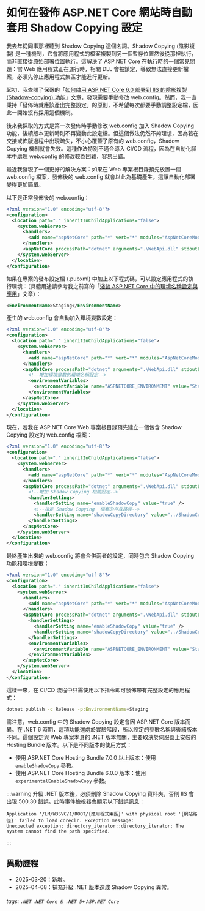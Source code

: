 # 如何在發佈 ASP.NET Core 網站時自動套用 Shadow Copying 設定

我去年從同事那裡聽到 Shadow Copying 這個名詞。Shadow Copying (陰影複製) 是一種機制，它會將應用程式的檔案複製到另一個暫存位置然後從那裡執行，而非直接從原始部署位置執行。這解決了 ASP.NET Core 在執行時的一個常見問題：當 Web 應用程式正在運行時，相關 DLL 會被鎖定，導致無法直接更新檔案，必須先停止應用程式集區才能進行更新。

起初，我查閱了保哥的「[如何啟用 ASP.NET Core 6.0 部署到 IIS 的陰影複製 (Shadow-copying) 功能](https://blog.miniasp.com/post/2021/11/13/ASPNET-Core-6-Shadow-copying-in-IIS)」文章，發現需要手動修改 web.config。然而，我一直秉持「發佈時就應該產出完整設定」的原則，不希望每次都要手動調整設定檔，因此一開始沒有採用這個機制。

後來我採取的方式是第一次發佈時手動修改 web.config 加入 Shadow Copying 功能，後續版本更新時則不再變動此設定檔。但這個做法仍然不夠理想，因為若在交接或佈版過程中出現疏失，不小心覆蓋了原有的 web.config，Shadow Copying 機制就會失效。這種作法特別不適合導入 CI/CD 流程，因為在自動化腳本中處理 web.config 的修改較為困難，容易出錯。

最近我發現了一個更好的解決方案：如果在 Web 專案根目錄預先放置一個 web.config 檔案，發佈後的 web.config 就會以此為基礎產生。這讓自動化部署變得更加簡單。

以下是正常發佈後的 web.config：

```xml
<?xml version="1.0" encoding="utf-8"?>
<configuration>
  <location path="." inheritInChildApplications="false">
    <system.webServer>
      <handlers>
        <add name="aspNetCore" path="*" verb="*" modules="AspNetCoreModuleV2" resourceType="Unspecified" />
      </handlers>
      <aspNetCore processPath="dotnet" arguments=".\WebApi.dll" stdoutLogEnabled="false" stdoutLogFile=".\logs\stdout" hostingModel="inprocess" />
    </system.webServer>
  </location>
</configuration>
```

如果在專案的發布設定檔 (.pubxml) 中加上以下程式碼，可以設定應用程式的執行環境：（具體用途請參考我之前寫的「[淺談 ASP.NET Core 中的環境名稱設定與應用](./rkcveOtDC#使用-Visual-Studio-發佈)」文章）：

```xml
<EnvironmentName>Staging</EnvironmentName>
```

產生的 web.config 會自動加入環境變數設定：

```xml
<?xml version="1.0" encoding="utf-8"?>
<configuration>
  <location path="." inheritInChildApplications="false">
    <system.webServer>
      <handlers>
        <add name="aspNetCore" path="*" verb="*" modules="AspNetCoreModuleV2" resourceType="Unspecified" />
      </handlers>
      <aspNetCore processPath="dotnet" arguments=".\WebApi.dll" stdoutLogEnabled="false" stdoutLogFile=".\logs\stdout" hostingModel="inprocess">
        <!--增加環境變數的環境名稱設定-->
        <environmentVariables>
          <environmentVariable name="ASPNETCORE_ENVIRONMENT" value="Staging" />
        </environmentVariables>
      </aspNetCore>
    </system.webServer>
  </location>
</configuration>
```

現在，若我在 ASP.NET Core Web 專案根目錄預先建立一個包含 Shadow Copying 設定的 web.config 檔案：

```xml
<?xml version="1.0" encoding="utf-8"?>
<configuration>
  <location path="." inheritInChildApplications="false">
    <system.webServer>
      <handlers>
        <add name="aspNetCore" path="*" verb="*" modules="AspNetCoreModuleV2" resourceType="Unspecified" />
      </handlers>
      <aspNetCore processPath="dotnet" arguments=".\WebApi.dll" stdoutLogEnabled="false" stdoutLogFile=".\logs\stdout" hostingModel="inprocess">
        <!--增加 Shadow Copying 相關設定-->
        <handlerSettings>
          <handlerSetting name="enableShadowCopy" value="true" />
          <!--指定 Shadow Copying  檔案的存放路徑-->
          <handlerSetting name="shadowCopyDirectory" value="../ShadowCopy/" />
        </handlerSettings>
      </aspNetCore>
    </system.webServer>
  </location>
</configuration>
```

最終產生出來的 web.config 將會合併兩者的設定，同時包含 Shadow Copying 功能和環境變數：

```xml
<?xml version="1.0" encoding="utf-8"?>
<configuration>
  <location path="." inheritInChildApplications="false">
    <system.webServer>
      <handlers>
        <add name="aspNetCore" path="*" verb="*" modules="AspNetCoreModuleV2" resourceType="Unspecified" />
      </handlers>
      <aspNetCore processPath="dotnet" arguments=".\WebApi.dll" stdoutLogEnabled="false" stdoutLogFile=".\logs\stdout" hostingModel="inprocess">
        <handlerSettings>
          <handlerSetting name="enableShadowCopy" value="true" />
          <handlerSetting name="shadowCopyDirectory" value="../ShadowCopy/" />
        </handlerSettings>
        <environmentVariables>
          <environmentVariable name="ASPNETCORE_ENVIRONMENT" value="Staging" />
        </environmentVariables>
      </aspNetCore>
    </system.webServer>
  </location>
</configuration>
```

這樣一來，在 CI/CD 流程中只需使用以下指令即可發佈帶有完整設定的應用程式：

```bash
dotnet publish -c Release -p:EnvironmentName=Staging
```

需注意，web.config 中的 Shadow Copying 設定會因 ASP.NET Core 版本而異。在 .NET 6 時期，這項功能還處於實驗階段，所以設定的參數名稱與後續版本不同。這個設定與 Web 專案本身的 .NET 版本無關，主要取決於伺服器上安裝的 Hosting Bundle 版本。以下是不同版本的使用方式：

* 使用 ASP.NET Core Hosting Bundle 7.0.0 以上版本：使用 `enableShadowCopy` 參數。
* 使用 ASP.NET Core Hosting Bundle 6.0.0 版本：使用 `experimentalEnableShadowCopy` 參數。

:::warning
升級 .NET 版本後，必須刪除 Shadow Copying 資料夾，否則 IIS 會出現 500.30 錯誤。此時事件檢視器會顯示以下錯誤訊息：

```
Application '/LM/W3SVC/1/ROOT/{應用程式集區}' with physical root '{網站路徑}' failed to load coreclr. Exception message:
Unexpected exception: directory_iterator::directory_iterator: The system cannot find the path specified.
```
:::

## 異動歷程

* 2025-03-20：新增。
* 2025-04-08：補充升級 .NET 版本造成 Shadow Copying 異常。

###### tags: `.NET` `.NET Core & .NET 5+` `ASP.NET Core`
